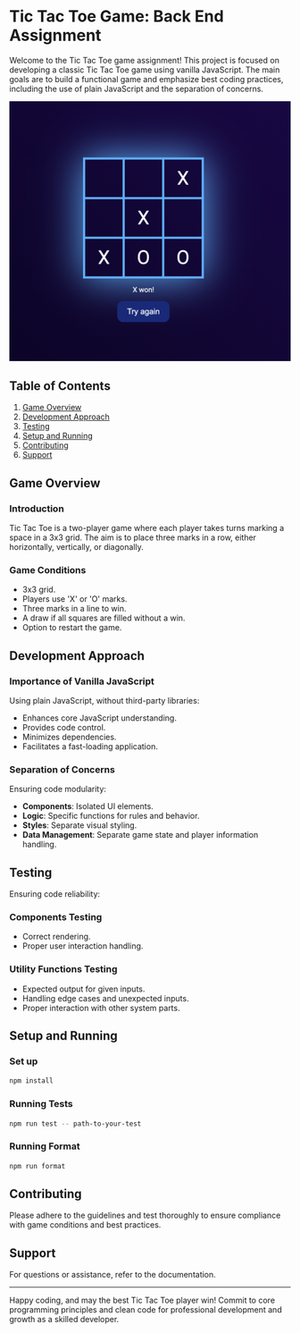 # Tic Tac Toe Game: Back End Assignment

Welcome to the Tic Tac Toe game assignment! This project is focused on developing a classic Tic Tac Toe game using vanilla JavaScript. The main goals are to build a functional game and emphasize best coding practices, including the use of plain JavaScript and the separation of concerns.

![Game](./assets/game.png)

## Table of Contents

1. [Game Overview](#game-overview)
2. [Development Approach](#development-approach)
3. [Testing](#testing)
4. [Setup and Running](#setup-and-running)
5. [Contributing](#contributing)
6. [Support](#support)

## Game Overview

### Introduction

Tic Tac Toe is a two-player game where each player takes turns marking a space in a 3x3 grid. The aim is to place three marks in a row, either horizontally, vertically, or diagonally.

### Game Conditions

- 3x3 grid.
- Players use 'X' or 'O' marks.
- Three marks in a line to win.
- A draw if all squares are filled without a win.
- Option to restart the game.

## Development Approach

### Importance of Vanilla JavaScript

Using plain JavaScript, without third-party libraries:

- Enhances core JavaScript understanding.
- Provides code control.
- Minimizes dependencies.
- Facilitates a fast-loading application.

### Separation of Concerns

Ensuring code modularity:

- **Components**: Isolated UI elements.
- **Logic**: Specific functions for rules and behavior.
- **Styles**: Separate visual styling.
- **Data Management**: Separate game state and player information handling.

## Testing

Ensuring code reliability:

### Components Testing

- Correct rendering.
- Proper user interaction handling.

### Utility Functions Testing

- Expected output for given inputs.
- Handling edge cases and unexpected inputs.
- Proper interaction with other system parts.

## Setup and Running

### Set up

```bash
npm install
```

### Running Tests

```bash
npm run test -- path-to-your-test
```

### Running Format

```bash
npm run format

```

## Contributing

Please adhere to the guidelines and test thoroughly to ensure compliance with game conditions and best practices.

## Support

For questions or assistance, refer to the documentation.

---

Happy coding, and may the best Tic Tac Toe player win! Commit to core programming principles and clean code for professional development and growth as a skilled developer.
